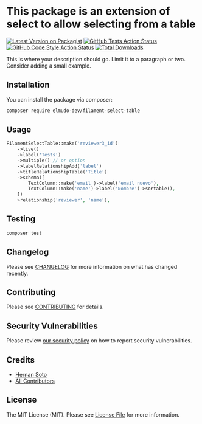 # This package is an extension of select to allow selecting from a table

[![Latest Version on Packagist](https://img.shields.io/packagist/v/elmudo-dev/filament-select-table.svg?style=flat-square)](https://packagist.org/packages/elmudo-dev/filament-select-table)
[![GitHub Tests Action Status](https://img.shields.io/github/actions/workflow/status/elmudo-dev/filament-select-table/run-tests.yml?branch=main&label=tests&style=flat-square)](https://github.com/elmudometal/filament-select-table/actions?query=workflow%3Arun-tests+branch%3Amain)
[![GitHub Code Style Action Status](https://img.shields.io/github/actions/workflow/status/elmudo-dev/filament-select-table/fix-php-code-styling.yml?branch=main&label=code%20style&style=flat-square)](https://github.com/elmudometal/filament-select-table/actions?query=workflow%3A"Fix+PHP+code+styling"+branch%3Amain)
[![Total Downloads](https://img.shields.io/packagist/dt/elmudo-dev/filament-select-table.svg?style=flat-square)](https://packagist.org/packages/elmudo-dev/filament-select-table)



This is where your description should go. Limit it to a paragraph or two. Consider adding a small example.

## Installation

You can install the package via composer:

```bash
composer require elmudo-dev/filament-select-table
```


## Usage

```php
FilamentSelectTable::make('reviewer3_id')
    ->live()
    ->label('Tests')
    ->multiple() // or option
    ->labelRelationshipAdd('label')
    ->titleRelationshipTable('Title')   
    ->schema([
        TextColumn::make('email')->label('email nuevo'),
        TextColumn::make('name')->label('Nombre')->sortable(),
    ])
    >relationship('reviewer', 'name'),
```

## Testing

```bash
composer test
```

## Changelog

Please see [CHANGELOG](CHANGELOG.md) for more information on what has changed recently.

## Contributing

Please see [CONTRIBUTING](.github/CONTRIBUTING.md) for details.

## Security Vulnerabilities

Please review [our security policy](../../security/policy) on how to report security vulnerabilities.

## Credits

- [Hernan Soto](https://github.com/elmudometal)
- [All Contributors](../../contributors)

## License

The MIT License (MIT). Please see [License File](LICENSE.md) for more information.
